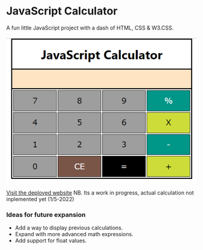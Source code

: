 # JavaScript Calculator
A fun little JavaScript project with a dash of HTML, CSS & W3.CSS.

<img src="https://github.com/Lasserini/Calculator/blob/main/images/calculator.png">

[Visit the deployed website](https://lasserini.github.io/Calculator/)
NB. Its a work in progress, actual calculation not inplemented yet (1/5-2022)

### Ideas for future expansion
- Add a way to display previous calculations.
- Expand with more advanced math expressions.
- Add support for float values.